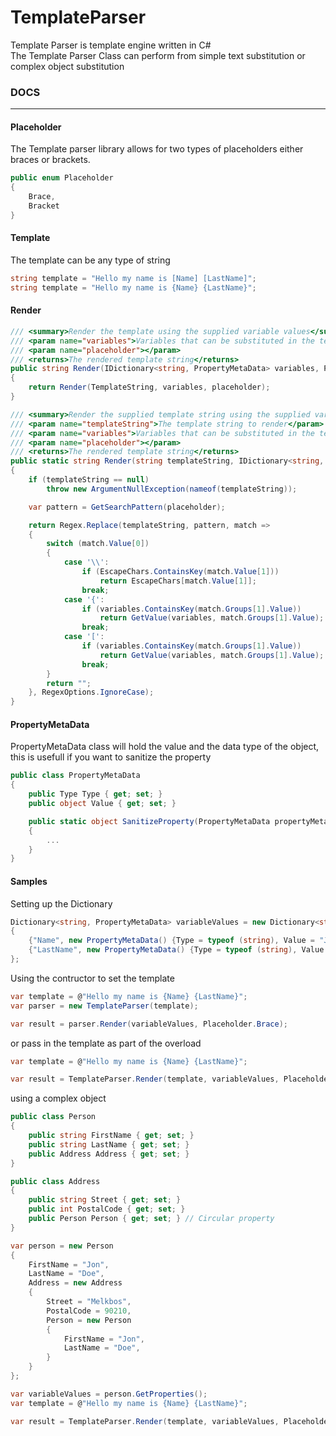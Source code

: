 # TemplateParser
Template Parser is template engine written in C# </br>
The Template Parser Class can perform from simple text substitution or complex object substitution

### DOCS
---------------------------------------------------------------------------------------------------
#### Placeholder
The Template parser library allows for two types of placeholders either braces or brackets.

```csharp
public enum Placeholder
{
    Brace,
    Bracket
}
```

#### Template
The template can be any type of string
```csharp
string template = "Hello my name is [Name] [LastName]";
string template = "Hello my name is {Name} {LastName}";
```

#### Render
```csharp
/// <summary>Render the template using the supplied variable values</summary>
/// <param name="variables">Variables that can be substituted in the template string</param>
/// <param name="placeholder"></param>
/// <returns>The rendered template string</returns>
public string Render(IDictionary<string, PropertyMetaData> variables, Placeholder placeholder)
{
    return Render(TemplateString, variables, placeholder);
}
```
```csharp
/// <summary>Render the supplied template string using the supplied variable values</summary>
/// <param name="templateString">The template string to render</param>
/// <param name="variables">Variables that can be substituted in the template string</param>
/// <param name="placeholder"></param>
/// <returns>The rendered template string</returns>
public static string Render(string templateString, IDictionary<string, PropertyMetaData> variables, Placeholder placeholder)
{
    if (templateString == null)
        throw new ArgumentNullException(nameof(templateString));

    var pattern = GetSearchPattern(placeholder);

    return Regex.Replace(templateString, pattern, match =>
    {
        switch (match.Value[0])
        {
            case '\\':
                if (EscapeChars.ContainsKey(match.Value[1]))
                    return EscapeChars[match.Value[1]];
                break;
            case '{':
                if (variables.ContainsKey(match.Groups[1].Value))
                    return GetValue(variables, match.Groups[1].Value);
                break;
            case '[':
                if (variables.ContainsKey(match.Groups[1].Value))
                    return GetValue(variables, match.Groups[1].Value);
                break;
        }
        return "";
    }, RegexOptions.IgnoreCase);
}
```

#### PropertyMetaData
PropertyMetaData class will hold the value and the data type of the object, this is usefull if you want to sanitize the property
```csharp
public class PropertyMetaData
{
    public Type Type { get; set; }
    public object Value { get; set; }

    public static object SanitizeProperty(PropertyMetaData propertyMetaData)
    {
        ...
    }
}
```

#### Samples
Setting up the Dictionary
```csharp
Dictionary<string, PropertyMetaData> variableValues = new Dictionary<string, PropertyMetaData>
{
    {"Name", new PropertyMetaData() {Type = typeof (string), Value = "Jon"}},
    {"LastName", new PropertyMetaData() {Type = typeof (string), Value = "Doe"}},
};
```
Using the contructor to set the template
```csharp
var template = @"Hello my name is {Name} {LastName}";
var parser = new TemplateParser(template);

var result = parser.Render(variableValues, Placeholder.Brace);
```
or pass in the template as part of the overload
```csharp
var template = @"Hello my name is {Name} {LastName}";

var result = TemplateParser.Render(template, variableValues, Placeholder.Brace);
```

using a complex object
```csharp
public class Person
{
    public string FirstName { get; set; }
    public string LastName { get; set; }
    public Address Address { get; set; }
}

public class Address
{
    public string Street { get; set; }
    public int PostalCode { get; set; }
    public Person Person { get; set; } // Circular property
}

var person = new Person
{
    FirstName = "Jon",
    LastName = "Doe",
    Address = new Address
    {
        Street = "Melkbos",
        PostalCode = 90210,
        Person = new Person
        {
            FirstName = "Jon",
            LastName = "Doe",
        }
    }
};

var variableValues = person.GetProperties();
var template = @"Hello my name is {Name} {LastName}";

var result = TemplateParser.Render(template, variableValues, Placeholder.Brace);

```